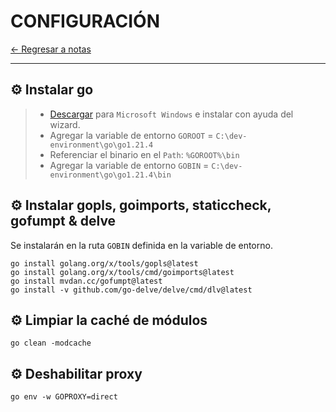 # CONFIGURACIÓN

[← Regresar a notas](../../README.md) <br>

----

## ⚙️ Instalar go
> - [Descargar](https://go.dev/dl/) para `Microsoft Windows` e instalar con ayuda del wizard.
> - Agregar la variable de entorno `GOROOT` = `C:\dev-environment\go\go1.21.4`
> - Referenciar el binario en el `Path`: `%GOROOT%\bin`
> - Agregar la variable de entorno `GOBIN` = `C:\dev-environment\go\go1.21.4\bin`

## ⚙️ Instalar gopls, goimports, staticcheck, gofumpt & delve
Se instalarán en la ruta `GOBIN` definida en la variable de entorno.
```shell
go install golang.org/x/tools/gopls@latest
go install golang.org/x/tools/cmd/goimports@latest
go install mvdan.cc/gofumpt@latest
go install -v github.com/go-delve/delve/cmd/dlv@latest
```

## ⚙️ Limpiar la caché de módulos
```shell
go clean -modcache
```

## ⚙️ Deshabilitar proxy
```shell
go env -w GOPROXY=direct
```